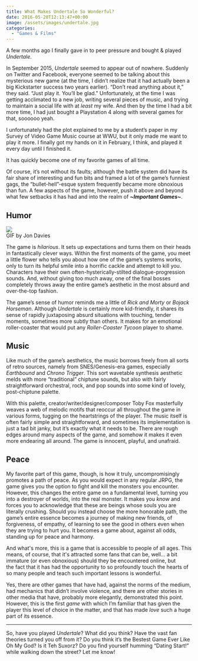 ```yaml
---
title: What Makes Undertale So Wonderful?
date: 2016-05-28T12:13:47+00:00
image: /assets/images/undertale.jpg
categories:
  - "Games & Films"
---
```


A few months ago I finally gave in to peer pressure and bought &amp; played <em>Undertale</em>.
<!--more-->

In September 2015, <em>Undertale</em> seemed to appear out of nowhere. Suddenly on Twitter and Facebook, everyone seemed to be talking about this mysterious new game (at the time, I didn’t realize that it had actually been a big Kickstarter success two years earlier). “Don’t read anything about it,” they said. “Just play it. You’ll be glad.” Unfortunately, at the time I was getting acclimated to a new job, writing several pieces of music, and trying to maintain a social life with at <em>least</em> my wife. And then by the time I had a bit more time, I had just bought a Playstation 4 along with several games for that, soooooo yeah.

I unfortunately had the plot explained to me by a student’s paper in my Survey of Video Game Music course at WWU, but it only made me want to play it more. I finally got my hands on it in February, I think, and played it every day until I finished it.

It has quickly become one of my favorite games of all time.

Of course, it’s not without its faults; although the battle system did have its fair share of interesting and fun bits and framed a lot of the game’s funniest gags, the “bullet-hell”-esque system frequently became more obnoxious than fun. A few aspects of the game, however, push it above and beyond what few setbacks it has had and into the realm of <strong>~*Important Games*~</strong>.

<h2>Humor</h2>

<img class="" src="http://orig11.deviantart.net/3e8a/f/2015/293/c/5/flowey_large_by_sovanjedi-d9du6ic.gif" width="auto" max-width="100%" />
<figcaption>GIF by Jon Davies</figcaption>

The game is <em>hilarious</em>. It sets up expectations and turns them on their heads in fantastically clever ways. Within the first moments of the game, you meet a little flower who tells you about how one of the game’s systems works, only to turn its helpful smile into a horrific cackle and attempt to kill you. Characters have their own often-hysterically-stilted dialogue-progression sounds. And, without giving too much away, one of the final bosses completely throws away the entire game’s aesthetic in the most absurd and over-the-top fashion.

The game’s sense of humor reminds me a little of <em>Rick and Morty</em> or <em>Bojack Horseman</em>. Although <em>Undertale</em> is certainly more kid-friendly, it shares its sense of rapidly juxtaposing absurd situations with touching, tender moments, sometimes more subtly than others. It makes for an emotional roller-coaster that would put any <em>Roller-Coaster Tycoon</em> player to shame.

<h2>Music</h2>

Like much of the game’s aesthetics, the music borrows freely from all sorts of retro sources, namely from SNES/Genesis-era games, especially <em>Earthbound</em> and <em>Chrono Trigger</em>. This sort wavetable synthesis aesthetic melds with more “traditional” chiptune sounds, but also with fairly straightforward orchestral, rock, and pop sounds into some kind of lovely, post-chiptune palette.

With this palette, creator/writer/designer/composer Toby Fox masterfully weaves a web of melodic motifs that reoccur all throughout the game in various forms, tugging on the heartstrings of the player. The music itself is often fairly simple and straightforward, and sometimes its implementation is just a tad bit janky, but it’s exactly what it needs to be. There are rough edges around many aspects of the game, and somehow it makes it even more endearing all around. The game is innocent, playful, and unafraid.

<h2>Peace</h2>

My favorite part of this game, though, is how it truly, uncompromisingly promotes a path of peace. As you would expect in any regular JRPG, the game gives you the option to fight and kill the monsters you encounter. However, this changes the entire game on a fundamental level, turning you into a destroyer of worlds, into the real monster. It makes you <em>know</em> and forces you to acknowledge that these are beings whose souls you are literally crushing. Should you instead choose the more honorable path, the game’s entire essence becomes a journey of making new friends, of forgiveness, of empathy, of learning to see the good in others even when they are trying to hurt you. It becomes a game about, against all odds, standing up for peace and harmony.

And what's more, this is a game that is accessible to people of all ages. This means, of course, that it's attracted some fans that can be, well... a bit immature (or even obnoxious) should they be encountered online, but the fact that it has had the opportunity to so profoundly touch the hearts of so many people and teach such important lessons is wonderful.

Yes, there are other games that have had, against the norms of the medium, had mechanics that didn’t involve violence, and there are other stories in other media that have, probably more elegantly, demonstrated this point. However, this is the first <em>game</em> with which I’m familiar that has given the player this level of choice in the matter, and that has made <em>love</em> such a huge part of its essence.

<hr />

So, have you played <em>Undertale</em>? What did you think? Have the vast fan theories turned you off from it? Do you think it’s the Bestest Game Ever Like Oh My God? Is it Teh Suxorz? Do you find yourself humming “Dating Start!” while walking down the street? Let me know!
